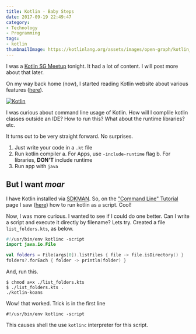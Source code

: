 ```yaml
---
title: Kotlin - Baby Steps
date: 2017-09-19 22:49:47
category:
- Technology
- Programming
tags:
- kotlin
thumbnailImage: https://kotlinlang.org/assets/images/open-graph/kotlin_250x250.png
---
```

I was a [Kotlin SG Meetup](https://www.meetup.com/kotlinsg/events/243293562/) tonight. It had a lot of content. I will post more about that later.

On my way back home (now), I started reading Kotlin website about various features ([here](https://kotlinlang.org/docs/tutorials/)).

<!--more-->
[![Kotlin](https://kotlinlang.org/assets/images/twitter-card/kotlin_800x320.png)](https://kotlinlang.org/)

I was curious about command line usage of Kotlin. How will I complile kotlin classes outside an IDE? How to run this? What about the runtime libraries? etc.

It turns out to be very straight forward. No surprises.

1. Just write your code in a `.kt` file
1. Run kotlin compiler
  a. For Apps, use `-include-runtime` flag
  b. For libraries, **DON'T** include runtime
1. Run app with `java`

## But I want *moar*

I have Kotlin installed via [SDKMAN](https://sdkman.io). So, on the ["Command Line" Tutorial](https://kotlinlang.org/docs/tutorials/command-line.html) page I saw ([here](https://kotlinlang.org/docs/tutorials/command-line.html#using-the-command-line-to-run-scripts)) how to run kotlin as a script. Cool!


Now, I was more curious. I wanted to see if I could do one better. Can I write a script and execute it directly by filename? Lets try. Created a file `list_folders.kts`, as below.

```kotlin list_folders.kts
#!/usr/bin/env kotlinc -script
import java.io.File

val folders = File(args[0]).listFiles { file -> file.isDirectory() }
folders?.forEach { folder -> println(folder) }

```

And, run this.

``` shell
$ chmod a+x ./list_folders.kts
$ ./list_folders.kts .
./kotlin-koans
```

Wow! that worked. Trick is in the first line

``` shell
#!/usr/bin/env kotlinc -script
```

This causes shell the use `kotlinc` interpreter for this script.

